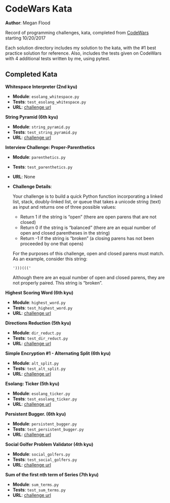 # CodeWars Kata
**Author**: Megan Flood

Record of programming challenges, kata, completed from [CodeWars](https://www.codewars.com/) starting 10/20/2017

Each solution directory includes my solution to the kata, with the #1 best practice solution for reference. Also, includes the tests given on CodeWars with 4 additional tests written by me, using pytest.

## Completed Kata

**Whitespace Interpreter (2nd kyu)**

- **Module**: `esolang_whitespace.py`
- **Tests**: `test_esolang_whitespace.py`
- **URL**: [challenge url](http://www.codewars.com/kata/whitespace-interpreter)

**String Pyramid (6th kyu)**

- **Module**: `string_pyramid.py`
- **Tests**: `test_string_pyramid.py`
- **URL**: [challenge url](http://www.codewars.com/kata/string-pyramid)

**Interview Challenge: Proper-Parenthetics**

- **Module**: `parenthetics.py`
- **Tests**: `test_parenthetics.py`
- **URL**: None
- **Challenge Details**:

    Your challenge is to build a quick Python function incorporating a linked list, stack, doubly-linked list, or queue that takes a unicode string (text) as input and returns one of three possible values:

    - Return 1 if the string is “open” (there are open parens that are not closed)
    - Return 0 if the string is “balanced” (there are an equal number of open and closed parentheses in the string)
    - Return -1 if the string is “broken” (a closing parens has not been proceeded by one that opens)

    For the purposes of this challenge, open and closed parens must match. As an example, consider this string:
    ```
    ')))((('
    ```
    Although there are an equal number of open and closed parens, they are not properly paired. This string is “broken”.

**Highest Scoring Word (6th kyu)**

- **Module**: `highest_word.py`
- **Tests**: `test_highest_word.py`
- **URL**: [challenge url](http://www.codewars.com/kata/highest-scoring-word)

**Directions Reduction (5th kyu)**

- **Module**: `dir_reduct.py`
- **Tests**: `test_dir_reduct.py`
- **URL**: [challenge url](http://www.codewars.com/kata/directions-reduction)

**Simple Encryption #1 - Alternating Split (6th kyu)**

- **Module**: `alt_split.py`
- **Tests**: `test_alt_split.py`
- **URL**: [challenge url](http://www.codewars.com/kata/simple-encryption-number-1-alternating-split)

**Esolang: Ticker (5th kyu)**

- **Module**: `esolang_ticker.py`
- **Tests**: `test_esolang_ticker.py`
- **URL**: [challenge url](http://www.codewars.com/kata/esolang-ticker)

**Persistent Bugger. (6th kyu)**

- **Module**: `persistent_bugger.py`
- **Tests**: `test_persistent_bugger.py`
- **URL**: [challenge url](http://www.codewars.com/kata/persistent-bugger)

**Social Golfer Problem Validator (4th kyu)**

- **Module**: `social_golfers.py`
- **Tests**: `test_social_golfers.py`
- **URL**: [challenge url](http://www.codewars.com/kata/social-golfer-problem-validator)

**Sum of the first nth term of Series (7th kyu)**

- **Module**: `sum_terms.py`
- **Tests**: `test_sum_terms.py`
- **URL**: [challenge url](http://www.codewars.com/kata/sum-of-the-first-nth-term-of-series)